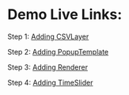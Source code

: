 # Demo Live Links:

Step 1: [Adding CSVLayer](https://banuelosj.github.io/DevSummit-presentation/2022/csv-geojson-ogc/csv-layer/step1_layer/)

Step 2: [Adding PopupTemplate](https://banuelosj.github.io/DevSummit-presentation/2022/csv-geojson-ogc/csv-layer/step2_popup/)

Step 3: [Adding Renderer](https://banuelosj.github.io/DevSummit-presentation/2022/csv-geojson-ogc/csv-layer/step3_renderer)

Step 4: [Adding TimeSlider](https://banuelosj.github.io/DevSummit-presentation/2022/csv-geojson-ogc/csv-layer/step4_timeslider_final/)